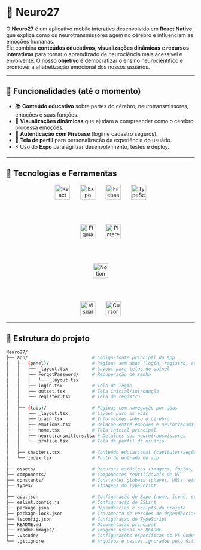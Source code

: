 # 🧠 Neuro27

O **Neuro27** é um aplicativo mobile interativo desenvolvido em **React Native** que explica como os neurotransmissores agem no cérebro e influenciam as emoções humanas.  
Ele combina **conteúdos educativos**, **visualizações dinâmicas** e **recursos interativos** para tornar o aprendizado de neurociência mais acessível e envolvente.
O nosso **objetivo** é democratizar o ensino neurocientífico e promover a alfabetização emocional dos nossos usuários.


---

## 🚀 Funcionalidades (até o momento) 
* 📚 **Conteúdo educativo** sobre partes do cérebro, neurotransmissores, emoções e suas funções. 
* 🎨 **Visualizações dinâmicas** que ajudam a compreender como o cérebro processa emoções.
* 🔐 **Autenticação com Firebase** (login e cadastro seguros).
* 👤 **Tela de perfil** para personalização da experiência do usuário.
* ⚡ Uso do **Expo** para agilizar desenvolvimento, testes e deploy.

---

## 🚀 Tecnologias e Ferramentas

<div align="center">
  <!-- Desenvolvimento -->
  <img src="https://cdn.jsdelivr.net/gh/devicons/devicon/icons/react/react-original.svg" height="40" alt="React Native" title="React Native"/>
  <img width="20"/>
  <img src="https://img.icons8.com/external-tal-revivo-color-tal-revivo/48/external-expo-a-framework-and-a-platform-for-universal-react-applications-logo-color-tal-revivo.png" height="40" alt="Expo" title="Expo"/>
  <img width="20"/>
  <img src="https://www.vectorlogo.zone/logos/firebase/firebase-icon.svg" height="40" alt="Firebase" title="Firebase"/>
  <img width="20"/>
  <img src="https://cdn.jsdelivr.net/gh/devicons/devicon/icons/typescript/typescript-original.svg" height="40" alt="TypeScript" title="TypeScript"/>
  
  <br/><br/>
  
  <!-- Design -->
  <img src="https://cdn.jsdelivr.net/gh/devicons/devicon/icons/figma/figma-original.svg" height="40" alt="Figma" title="Figma"/>
  <img width="20"/>
  <img src="https://img.icons8.com/color/48/pinterest--v1.png" height="40" alt="Pinterest" title="Pinterest"/>

  <br/><br/>

  <!-- Organização -->
  <img src="https://www.vectorlogo.zone/logos/notionhq/notionhq-icon.svg" height="40" alt="Notion" title="Notion"/>
  
  <br/><br/>

  <!-- IDEs -->
  <img src="https://cdn.jsdelivr.net/gh/devicons/devicon/icons/vscode/vscode-original.svg" height="40" alt="Visual Studio Code" title="Visual Studio Code"/>
  <img width="20"/>
  <img src="https://avatars.githubusercontent.com/u/139895814?s=200&v=4" height="40" alt="Cursor IDE" title="Cursor"/>
</div>


---

## 📂 Estrutura do projeto

```bash
Neuro27/
├── app/                        # Código-fonte principal do app
│   ├── (panel)/                # Páginas sem abas (login, registro, etc.)
│   │   ├── _layout.tsx         # Layout para telas do painel
│   │   ├── ForgotPassword/     # Recuperação de senha
│   │   │   └── _layout.tsx
│   │   ├── login.tsx           # Tela de login
│   │   ├── outset.tsx          # Tela inicial/introdução
│   │   └── register.tsx        # Tela de registro
│   │
│   ├── (tabs)/                 # Páginas com navegação por abas
│   │   ├── _layout.tsx         # Layout para as abas
│   │   ├── brain.tsx           # Informações sobre o cérebro
│   │   ├── emotions.tsx        # Relação entre emoções e neurotransmissores
│   │   ├── home.tsx            # Tela inicial principal
│   │   ├── neurotransmitters.tsx # Detalhes dos neurotransmissores
│   │   └── profile.tsx         # Tela de perfil do usuário
│   │
│   ├── chapters.tsx            # Conteúdo educacional (capítulos/seções)
│   └── index.tsx               # Ponto de entrada do app
│
├── assets/                     # Recursos estáticos (imagens, fontes, etc.)
├── components/                 # Componentes reutilizáveis de UI
├── constants/                  # Constantes globais (chaves, URLs, etc.)
├── types/                      # Tipagens do TypeScript
│
├── app.json                    # Configuração do Expo (nome, ícone, splash)
├── eslint.config.js            # Configuração do ESLint
├── package.json                # Dependências e scripts do projeto
├── package-lock.json           # Travamento de versões de dependências
├── tsconfig.json               # Configuração do TypeScript
├── README.md                   # Documentação principal
├── readme-images/              # Imagens usadas no README
├── .vscode/                    # Configurações específicas do VS Code
└── .gitignore                  # Arquivos e pastas ignorados pelo Git

